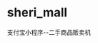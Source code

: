<!--
 * @Author: sheri 13580370252@163.com
 * @Date: 2023-02-14 18:38:30
 * @LastEditors: sheri 13580370252@163.com
 * @LastEditTime: 2023-02-15 09:42:42
 * @FilePath: /sheri_mall/README.md
-->
# sheri_mall
支付宝小程序--二手商品贩卖机

<!-- START doctoc -->
<!-- END doctoc -->
